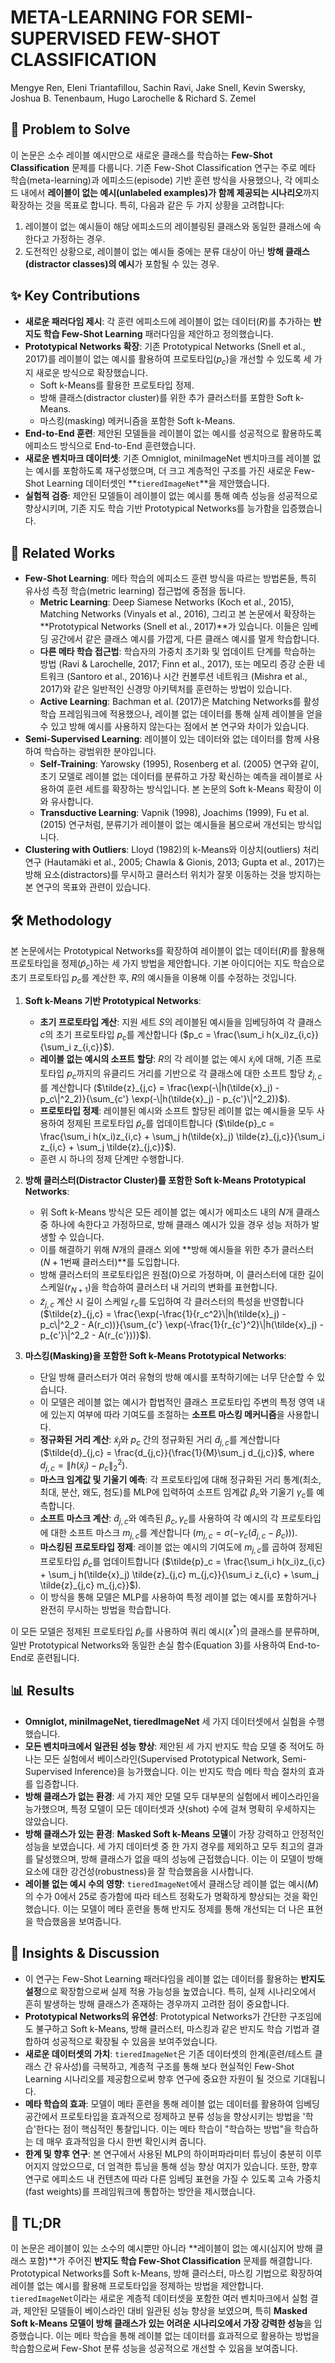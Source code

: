 # META-LEARNING FOR SEMI-SUPERVISED FEW-SHOT CLASSIFICATION

Mengye Ren, Eleni Triantafillou, Sachin Ravi, Jake Snell, Kevin Swersky, Joshua B. Tenenbaum, Hugo Larochelle & Richard S. Zemel

## 🧩 Problem to Solve

이 논문은 소수 레이블 예시만으로 새로운 클래스를 학습하는 **Few-Shot Classification** 문제를 다룹니다. 기존 Few-Shot Classification 연구는 주로 메타 학습(meta-learning)과 에피소드(episode) 기반 훈련 방식을 사용했으나, 각 에피소드 내에서 **레이블이 없는 예시(unlabeled examples)가 함께 제공되는 시나리오**까지 확장하는 것을 목표로 합니다. 특히, 다음과 같은 두 가지 상황을 고려합니다:

1. 레이블이 없는 예시들이 해당 에피소드의 레이블링된 클래스와 동일한 클래스에 속한다고 가정하는 경우.
2. 도전적인 상황으로, 레이블이 없는 예시들 중에는 분류 대상이 아닌 **방해 클래스(distractor classes)의 예시**가 포함될 수 있는 경우.

## ✨ Key Contributions

- **새로운 패러다임 제시**: 각 훈련 에피소드에 레이블이 없는 데이터($R$)를 추가하는 **반지도 학습 Few-Shot Learning** 패러다임을 제안하고 정의했습니다.
- **Prototypical Networks 확장**: 기존 Prototypical Networks (Snell et al., 2017)를 레이블이 없는 예시를 활용하여 프로토타입($p_c$)을 개선할 수 있도록 세 가지 새로운 방식으로 확장했습니다.
  - Soft k-Means를 활용한 프로토타입 정제.
  - 방해 클래스(distractor cluster)를 위한 추가 클러스터를 포함한 Soft k-Means.
  - 마스킹(masking) 메커니즘을 포함한 Soft k-Means.
- **End-to-End 훈련**: 제안된 모델들을 레이블이 없는 예시를 성공적으로 활용하도록 에피소드 방식으로 End-to-End 훈련했습니다.
- **새로운 벤치마크 데이터셋**: 기존 Omniglot, miniImageNet 벤치마크를 레이블 없는 예시를 포함하도록 재구성했으며, 더 크고 계층적인 구조를 가진 새로운 Few-Shot Learning 데이터셋인 **`tieredImageNet`**을 제안했습니다.
- **실험적 검증**: 제안된 모델들이 레이블이 없는 예시를 통해 예측 성능을 성공적으로 향상시키며, 기존 지도 학습 기반 Prototypical Networks를 능가함을 입증했습니다.

## 📎 Related Works

- **Few-Shot Learning**: 메타 학습의 에피소드 훈련 방식을 따르는 방법론들, 특히 유사성 측정 학습(metric learning) 접근법에 중점을 둡니다.
  - **Metric Learning**: Deep Siamese Networks (Koch et al., 2015), Matching Networks (Vinyals et al., 2016), 그리고 본 논문에서 확장하는 **Prototypical Networks (Snell et al., 2017)**가 있습니다. 이들은 임베딩 공간에서 같은 클래스 예시를 가깝게, 다른 클래스 예시를 멀게 학습합니다.
  - **다른 메타 학습 접근법**: 학습자의 가중치 초기화 및 업데이트 단계를 학습하는 방법 (Ravi & Larochelle, 2017; Finn et al., 2017), 또는 메모리 증강 순환 네트워크 (Santoro et al., 2016)나 시간 컨볼루션 네트워크 (Mishra et al., 2017)와 같은 일반적인 신경망 아키텍처를 훈련하는 방법이 있습니다.
  - **Active Learning**: Bachman et al. (2017)은 Matching Networks를 활성 학습 프레임워크에 적용했으나, 레이블 없는 데이터를 통해 실제 레이블을 얻을 수 있고 방해 예시를 사용하지 않는다는 점에서 본 연구와 차이가 있습니다.
- **Semi-Supervised Learning**: 레이블이 있는 데이터와 없는 데이터를 함께 사용하여 학습하는 광범위한 분야입니다.
  - **Self-Training**: Yarowsky (1995), Rosenberg et al. (2005) 연구와 같이, 초기 모델로 레이블 없는 데이터를 분류하고 가장 확신하는 예측을 레이블로 사용하여 훈련 세트를 확장하는 방식입니다. 본 논문의 Soft k-Means 확장이 이와 유사합니다.
  - **Transductive Learning**: Vapnik (1998), Joachims (1999), Fu et al. (2015) 연구처럼, 분류기가 레이블이 없는 예시들을 봄으로써 개선되는 방식입니다.
- **Clustering with Outliers**: Lloyd (1982)의 k-Means와 이상치(outliers) 처리 연구 (Hautamäki et al., 2005; Chawla & Gionis, 2013; Gupta et al., 2017)는 방해 요소(distractors)를 무시하고 클러스터 위치가 잘못 이동하는 것을 방지하는 본 연구의 목표와 관련이 있습니다.

## 🛠️ Methodology

본 논문에서는 Prototypical Networks를 확장하여 레이블이 없는 데이터($R$)를 활용해 프로토타입을 정제($\tilde{p}_c$)하는 세 가지 방법을 제안합니다. 기본 아이디어는 지도 학습으로 초기 프로토타입 $p_c$를 계산한 후, $R$의 예시들을 이용해 이를 수정하는 것입니다.

1. **Soft k-Means 기반 Prototypical Networks**:

   - **초기 프로토타입 계산**: 지원 세트 $S$의 레이블된 예시들을 임베딩하여 각 클래스 $c$의 초기 프로토타입 $p_c$를 계산합니다 ($p_c = \frac{\sum_i h(x_i)z_{i,c}}{\sum_i z_{i,c}}$).
   - **레이블 없는 예시의 소프트 할당**: $R$의 각 레이블 없는 예시 $\tilde{x}_j$에 대해, 기존 프로토타입 $p_c$까지의 유클리드 거리를 기반으로 각 클래스에 대한 소프트 할당 $\tilde{z}_{j,c}$를 계산합니다 ($\tilde{z}_{j,c} = \frac{\exp(-\|h(\tilde{x}_j) - p_c\|^2_2)}{\sum_{c'} \exp(-\|h(\tilde{x}_j) - p_{c'}\|^2_2)}$).
   - **프로토타입 정제**: 레이블된 예시와 소프트 할당된 레이블 없는 예시들을 모두 사용하여 정제된 프로토타입 $\tilde{p}_c$를 업데이트합니다 ($\tilde{p}_c = \frac{\sum_i h(x_i)z_{i,c} + \sum_j h(\tilde{x}_j) \tilde{z}_{j,c}}{\sum_i z_{i,c} + \sum_j \tilde{z}_{j,c}}$).
   - 훈련 시 하나의 정제 단계만 수행합니다.

2. **방해 클러스터(Distractor Cluster)를 포함한 Soft k-Means Prototypical Networks**:

   - 위 Soft k-Means 방식은 모든 레이블 없는 예시가 에피소드 내의 $N$개 클래스 중 하나에 속한다고 가정하므로, 방해 클래스 예시가 있을 경우 성능 저하가 발생할 수 있습니다.
   - 이를 해결하기 위해 $N$개의 클래스 외에 **방해 예시들을 위한 추가 클러스터($N+1$번째 클러스터)**를 도입합니다.
   - 방해 클러스터의 프로토타입은 원점(0)으로 가정하며, 이 클러스터에 대한 길이 스케일($r_{N+1}$)을 학습하여 클러스터 내 거리의 변화를 표현합니다.
   - $\tilde{z}_{j,c}$ 계산 시 길이 스케일 $r_c$를 도입하여 각 클러스터의 특성을 반영합니다 ($\tilde{z}_{j,c} = \frac{\exp(-\frac{1}{r_c^2}\|h(\tilde{x}_j) - p_c\|^2_2 - A(r_c))}{\sum_{c'} \exp(-\frac{1}{r_{c'}^2}\|h(\tilde{x}_j) - p_{c'}\|^2_2 - A(r_{c'}))}$).

3. **마스킹(Masking)을 포함한 Soft k-Means Prototypical Networks**:
   - 단일 방해 클러스터가 여러 유형의 방해 예시를 포착하기에는 너무 단순할 수 있습니다.
   - 이 모델은 레이블 없는 예시가 합법적인 클래스 프로토타입 주변의 특정 영역 내에 있는지 여부에 따라 기여도를 조절하는 **소프트 마스킹 메커니즘**을 사용합니다.
   - **정규화된 거리 계산**: $\tilde{x}_j$와 $p_c$ 간의 정규화된 거리 $\tilde{d}_{j,c}$를 계산합니다 ($\tilde{d}_{j,c} = \frac{d_{j,c}}{\frac{1}{M}\sum_j d_{j,c}}$, where $d_{j,c}=\|h(\tilde{x}_j)-p_c\|^2_2$).
   - **마스크 임계값 및 기울기 예측**: 각 프로토타입에 대해 정규화된 거리 통계(최소, 최대, 분산, 왜도, 첨도)를 MLP에 입력하여 소프트 임계값 $\beta_c$와 기울기 $\gamma_c$를 예측합니다.
   - **소프트 마스크 계산**: $\tilde{d}_{j,c}$와 예측된 $\beta_c, \gamma_c$를 사용하여 각 예시의 각 프로토타입에 대한 소프트 마스크 $m_{j,c}$를 계산합니다 ($m_{j,c} = \sigma(-\gamma_c(\tilde{d}_{j,c} - \beta_c))$).
   - **마스킹된 프로토타입 정제**: 레이블 없는 예시의 기여도에 $m_{j,c}$를 곱하여 정제된 프로토타입 $\tilde{p}_c$를 업데이트합니다 ($\tilde{p}_c = \frac{\sum_i h(x_i)z_{i,c} + \sum_j h(\tilde{x}_j) \tilde{z}_{j,c} m_{j,c}}{\sum_i z_{i,c} + \sum_j \tilde{z}_{j,c} m_{j,c}}$).
   - 이 방식을 통해 모델은 MLP를 사용하여 특정 레이블 없는 예시를 포함하거나 완전히 무시하는 방법을 학습합니다.

이 모든 모델은 정제된 프로토타입 $\tilde{p}_c$를 사용하여 쿼리 예시($x^*$)의 클래스를 분류하며, 일반 Prototypical Networks와 동일한 손실 함수(Equation 3)를 사용하여 End-to-End로 훈련됩니다.

## 📊 Results

- **Omniglot, miniImageNet, tieredImageNet** 세 가지 데이터셋에서 실험을 수행했습니다.
- **모든 벤치마크에서 일관된 성능 향상**: 제안된 세 가지 반지도 학습 모델 중 적어도 하나는 모든 실험에서 베이스라인(Supervised Prototypical Network, Semi-Supervised Inference)을 능가했습니다. 이는 반지도 학습 메타 학습 절차의 효과를 입증합니다.
- **방해 클래스가 없는 환경**: 세 가지 제안 모델 모두 대부분의 실험에서 베이스라인을 능가했으며, 특정 모델이 모든 데이터셋과 샷(shot) 수에 걸쳐 명확히 우세하지는 않았습니다.
- **방해 클래스가 있는 환경**: **Masked Soft k-Means 모델**이 가장 강력하고 안정적인 성능을 보였습니다. 세 가지 데이터셋 중 한 가지 경우를 제외하고 모두 최고의 결과를 달성했으며, 방해 클래스가 없을 때의 성능에 근접했습니다. 이는 이 모델이 방해 요소에 대한 강건성(robustness)을 잘 학습했음을 시사합니다.
- **레이블 없는 예시 수의 영향**: `tieredImageNet`에서 클래스당 레이블 없는 예시($M$)의 수가 0에서 25로 증가함에 따라 테스트 정확도가 명확하게 향상되는 것을 확인했습니다. 이는 모델이 메타 훈련을 통해 반지도 정제를 통해 개선되는 더 나은 표현을 학습했음을 보여줍니다.

## 🧠 Insights & Discussion

- 이 연구는 Few-Shot Learning 패러다임을 레이블 없는 데이터를 활용하는 **반지도 설정**으로 확장함으로써 실제 적용 가능성을 높였습니다. 특히, 실제 시나리오에서 흔히 발생하는 방해 클래스가 존재하는 경우까지 고려한 점이 중요합니다.
- **Prototypical Networks의 유연성**: Prototypical Networks가 간단한 구조임에도 불구하고 Soft k-Means, 방해 클러스터, 마스킹과 같은 반지도 학습 기법과 결합하여 성공적으로 확장될 수 있음을 보여주었습니다.
- **새로운 데이터셋의 가치**: `tieredImageNet`은 기존 데이터셋의 한계(훈련/테스트 클래스 간 유사성)를 극복하고, 계층적 구조를 통해 보다 현실적인 Few-Shot Learning 시나리오를 제공함으로써 향후 연구에 중요한 자원이 될 것으로 기대됩니다.
- **메타 학습의 효과**: 모델이 메타 훈련을 통해 레이블 없는 데이터를 활용하여 임베딩 공간에서 프로토타입을 효과적으로 정제하고 분류 성능을 향상시키는 방법을 '학습'한다는 점이 핵심적인 통찰입니다. 이는 메타 학습이 "학습하는 방법"을 학습하는 데 매우 효과적임을 다시 한번 확인시켜 줍니다.
- **한계 및 향후 연구**: 본 연구에서 사용된 MLP의 하이퍼파라미터 튜닝이 충분히 이루어지지 않았으므로, 더 엄격한 튜닝을 통해 성능 향상 여지가 있습니다. 또한, 향후 연구로 에피소드 내 컨텐츠에 따라 다른 임베딩 표현을 가질 수 있도록 고속 가중치(fast weights)를 프레임워크에 통합하는 방안을 제시했습니다.

## 📌 TL;DR

이 논문은 레이블이 있는 소수의 예시뿐만 아니라 **레이블이 없는 예시(심지어 방해 클래스 포함)**가 주어진 **반지도 학습 Few-Shot Classification** 문제를 해결합니다. Prototypical Networks를 Soft k-Means, 방해 클러스터, 마스킹 기법으로 확장하여 레이블 없는 예시를 활용해 프로토타입을 정제하는 방법을 제안합니다. `tieredImageNet`이라는 새로운 계층적 데이터셋을 포함한 여러 벤치마크에서 실험 결과, 제안된 모델들이 베이스라인 대비 일관된 성능 향상을 보였으며, 특히 **Masked Soft k-Means 모델이 방해 클래스가 있는 어려운 시나리오에서 가장 강력한 성능**을 입증했습니다. 이는 메타 학습을 통해 레이블 없는 데이터를 효과적으로 활용하는 방법을 학습함으로써 Few-Shot 분류 성능을 성공적으로 개선할 수 있음을 보여줍니다.
